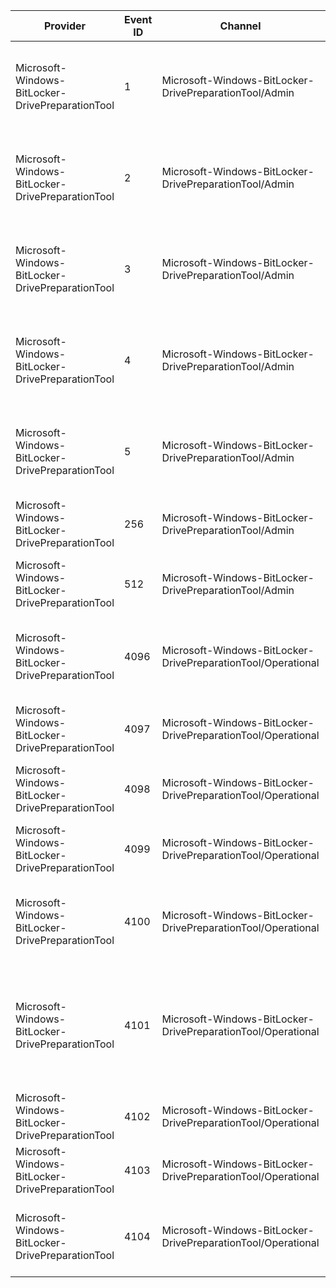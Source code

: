 Provider                                          |  Event ID  |  Channel                                                       |  Message
--------------------------------------------------|------------|----------------------------------------------------------------|--------------------------------------------------------------------------------------------------------------------------------------------------------
Microsoft-Windows-BitLocker-DrivePreparationTool  |  1         |  Microsoft-Windows-BitLocker-DrivePreparationTool/Admin        |  A problem occurred while running the BitLocker Drive Preparation Tool.Error Code: {MessageCode}Error Text: {MessageText}
Microsoft-Windows-BitLocker-DrivePreparationTool  |  2         |  Microsoft-Windows-BitLocker-DrivePreparationTool/Admin        |  A problem occurred while running the BitLocker Drive Preparation Tool.Error Code: {MessageCode}Error Text: {MessageText}
Microsoft-Windows-BitLocker-DrivePreparationTool  |  3         |  Microsoft-Windows-BitLocker-DrivePreparationTool/Admin        |  A problem occurred while running the BitLocker Drive Preparation Tool.Error Code: {MessageCode}Error Text: {MessageText}
Microsoft-Windows-BitLocker-DrivePreparationTool  |  4         |  Microsoft-Windows-BitLocker-DrivePreparationTool/Admin        |  A problem occurred while running the BitLocker Drive Preparation Tool.Error Code: {MessageCode}Error Text: {MessageText}
Microsoft-Windows-BitLocker-DrivePreparationTool  |  5         |  Microsoft-Windows-BitLocker-DrivePreparationTool/Admin        |  A problem occurred while running the BitLocker Drive Preparation Tool.Error Code: {MessageCode}Error Text: {MessageText}
Microsoft-Windows-BitLocker-DrivePreparationTool  |  256       |  Microsoft-Windows-BitLocker-DrivePreparationTool/Admin        |  Warning Code: {MessageCode}Warning Text: {MessageText}
Microsoft-Windows-BitLocker-DrivePreparationTool  |  512       |  Microsoft-Windows-BitLocker-DrivePreparationTool/Admin        |  The BitLocker Drive Configuration Tool successfully completed. The target hard disk is ready for BitLocker.
Microsoft-Windows-BitLocker-DrivePreparationTool  |  4096      |  Microsoft-Windows-BitLocker-DrivePreparationTool/Operational  |  Found a candidate volume for shrink or merge.Shrinkable: {Shrinkable}Candidate Volume Name: {VolumeName}
Microsoft-Windows-BitLocker-DrivePreparationTool  |  4097      |  Microsoft-Windows-BitLocker-DrivePreparationTool/Operational  |  Found an unallocated extent large enough for the requested size.Offset: {Offset}Size: {Size}
Microsoft-Windows-BitLocker-DrivePreparationTool  |  4098      |  Microsoft-Windows-BitLocker-DrivePreparationTool/Operational  |  Disk extent located on the hard disk containing the System Drive.Offset: {Offset}Size: {Size}
Microsoft-Windows-BitLocker-DrivePreparationTool  |  4099      |  Microsoft-Windows-BitLocker-DrivePreparationTool/Operational  |  Command-line parameters for the BitLocker Drive Preparation Tool:   {RawCommandLine}
Microsoft-Windows-BitLocker-DrivePreparationTool  |  4100      |  Microsoft-Windows-BitLocker-DrivePreparationTool/Operational  |  Drive will shrink and new active drive {NewDriveLetter} will be created. Volume Name: {VolumeName}Shrink Size: {ShrinkSize} Bytes
Microsoft-Windows-BitLocker-DrivePreparationTool  |  4101      |  Microsoft-Windows-BitLocker-DrivePreparationTool/Operational  |  New drive {NewDriveLetter} will be created from unallocated spaceUnallocated extent offset: {ExtentOffset}New partition size: {NewPartitionSize} Bytes
Microsoft-Windows-BitLocker-DrivePreparationTool  |  4102      |  Microsoft-Windows-BitLocker-DrivePreparationTool/Operational  |  Drive will be set as the new system driveVolume Name: {VolumeName}
Microsoft-Windows-BitLocker-DrivePreparationTool  |  4103      |  Microsoft-Windows-BitLocker-DrivePreparationTool/Operational  |  Detected Windows Recovery Environment volumeVolume Path: {WinREVolumeName}
Microsoft-Windows-BitLocker-DrivePreparationTool  |  4104      |  Microsoft-Windows-BitLocker-DrivePreparationTool/Operational  |  A volume failed to meet the requirements for a target volume.Volume Name: {VolumeName}Reason: {MessageText}